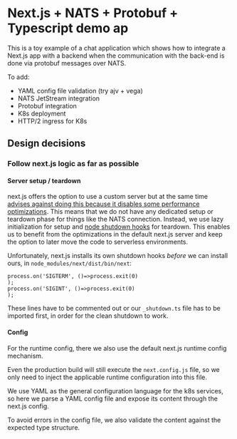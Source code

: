 # Next.js + NATS + Protobuf + Typescript demo ap

This is a toy example of a chat application which shows how to integrate a Next.js app with
a backend when the communication with the back-end is done via protobuf messages over NATS.

To add:

- YAML config file validation (try ajv + vega)
- NATS JetStream integration
- Protobuf integration
- K8s deployment
- HTTP/2 ingress for K8s

## Design decisions

### Follow next.js logic as far as possible

#### Server setup / teardown

next.js offers the option to use a custom server but at the same time 
[advises against doing this because it disables some performance optimizations][cust-server].
This means that we do not have any dedicated setup or teardown phase for things like the NATS 
connection. Instead, we use lazy initialization for setup and [node shutdown hooks][hooks] for
teardown. This enables us to benefit from the optimizations in the default next.js server and
keep the option to later move the code to serverless environments.

[cust-server]: https://nextjs.org/docs/advanced-features/custom-server
[hooks]: https://www.npmjs.com/package/shutdown-hook

Unfortunately, next.js installs its own shutdown hooks _before_ we can install ours, in 
`node_modules/next/dist/bin/next`:

```
process.on('SIGTERM', ()=>process.exit(0)
);
process.on('SIGINT', ()=>process.exit(0)
);
``` 

These lines have to be commented out or our `_shutdown.ts` file has to be imported first, in 
order for the clean shutdown to work.

#### Config

For the runtime config, there we also use the default next.js runtime config mechanism.

Even the production build will still execute the `next.config.js` file, so we only need to inject
the applicable runtime configuration into this file.

We use YAML as the general configuration language for the k8s services, so here we parse a YAML
config file and expose its content through the next.js config.

To avoid errors in the config file, we also validate the content against the expected type
structure.
